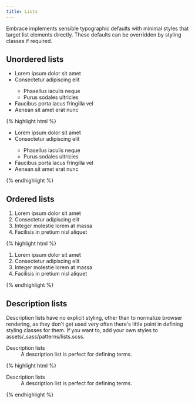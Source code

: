```yaml
---
title: Lists
---
```


Embrace implements sensible typographic defaults with minimal styles that target
list elements directly. These defaults can be overridden by styling classes
if required.

## Unordered lists
<ul>
	<li>Lorem ipsum dolor sit amet</li>
	<li>Consectetur adipiscing elit</li>
		<ul>
			<li>Phasellus iaculis neque</li>
			<li>Purus sodales ultricies</li>
		</ul>
	</li>
	<li>Faucibus porta lacus fringilla vel</li>
	<li>Aenean sit amet erat nunc</li>
</ul>

{% highlight html %}
<ul>
  <li>Lorem ipsum dolor sit amet</li>
  <li>Consectetur adipiscing elit</li>
    <ul>
      <li>Phasellus iaculis neque</li>
      <li>Purus sodales ultricies</li>
    </ul>
  </li>
  <li>Faucibus porta lacus fringilla vel</li>
  <li>Aenean sit amet erat nunc</li>
</ul>
{% endhighlight %}

## Ordered lists
<ol>
	<li>Lorem ipsum dolor sit amet</li>
	<li>Consectetur adipiscing elit</li>
	<li>Integer molestie lorem at massa</li>
	<li>Facilisis in pretium nisl aliquet</li>
</ol>

{% highlight html %}
<ol>
  <li>Lorem ipsum dolor sit amet</li>
  <li>Consectetur adipiscing elit</li>
  <li>Integer molestie lorem at massa</li>
  <li>Facilisis in pretium nisl aliquet</li>
</ol>
{% endhighlight %}

## Description lists
Description lists have no explicit styling, other than to normalize browser rendering,
as they don't get used very often there's little point in defining styling classes for
them. If you want to, add your own styles to assets/_sass/patterns/lists.scss.

<dl>
  <dt>Description lists</dt>
  <dd>A description list is perfect for defining terms.</dd>
</dl>

{% highlight html %}
<dl>
  <dt>Description lists</dt>
  <dd>A description list is perfect for defining terms.</dd>
</dl>
{% endhighlight %}
